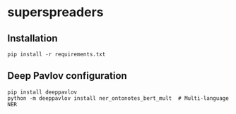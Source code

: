 # superspreaders

## Installation
```pip install -r requirements.txt```

## Deep Pavlov configuration

```
pip install deeppavlov
python -m deeppavlov install ner_ontonotes_bert_mult  # Multi-language NER
```
